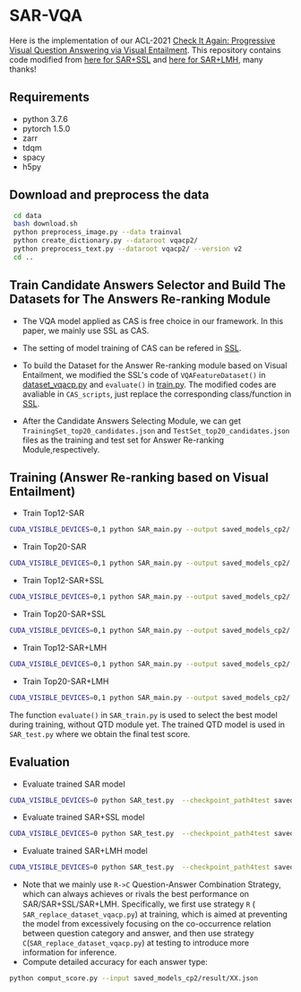 # SAR-VQA
Here is the implementation of our ACL-2021 [Check It Again: Progressive Visual Question Answering via Visual Entailment](https://arxiv.org/).
This repository contains code modified from [here for SAR+SSL](https://github.com/CrossmodalGroup/SSL-VQA) and [here for SAR+LMH](https://github.com/chrisc36/bottom-up-attention-vqa), many thanks!
## Requirements
* python 3.7.6
* pytorch 1.5.0
* zarr
* tdqm
* spacy
* h5py

## Download and preprocess the data
```Bash
 cd data 
 bash download.sh
 python preprocess_image.py --data trainval
 python create_dictionary.py --dataroot vqacp2/
 python preprocess_text.py --dataroot vqacp2/ --version v2
 cd ..
```

## Train Candidate Answers Selector and Build The Datasets for The Answers Re-ranking Module
* The VQA model applied as CAS is free choice in our framework. In this paper, we mainly use SSL as CAS. 


* The setting of model training of CAS can be refered in [SSL](https://github.com/CrossmodalGroup/SSL-VQA). 


* To build the Dataset for the Answer Re-ranking module based on Visual Entailment, we modified the SSL's code of `VQAFeatureDataset()` in [dataset_vqacp.py](https://github.com/CrossmodalGroup/SSL-VQA/blob/master/dataset_vqacp.py) and `evaluate()` in [train.py](https://github.com/CrossmodalGroup/SSL-VQA/blob/master/train.py).  The modified codes are avaliable in `CAS_scripts`, just replace the corresponding class/function in [SSL](https://github.com/CrossmodalGroup/SSL-VQA).


* After the Candidate Answers Selecting Module, we can get `TrainingSet_top20_candidates.json` and `TestSet_top20_candidates.json` files as the training and test set for Answer Re-ranking Module,respectively.

## Training (Answer Re-ranking based on Visual Entailment)
* Train Top12-SAR
```Bash
CUDA_VISIBLE_DEVICES=0,1 python SAR_main.py --output saved_models_cp2/ --lp 0 --train_condi_ans_num 12
```
* Train Top20-SAR
```Bash
CUDA_VISIBLE_DEVICES=0,1 python SAR_main.py --output saved_models_cp2/ --lp 0 --train_condi_ans_num 20
```
* Train Top12-SAR+SSL
```Bash
CUDA_VISIBLE_DEVICES=0,1 python SAR_main.py --output saved_models_cp2/ --lp 1 --self_loss_weight 3 --train_condi_ans_num 12
```
* Train Top20-SAR+SSL
```Bash
CUDA_VISIBLE_DEVICES=0,1 python SAR_main.py --output saved_models_cp2/ --lp 1 --self_loss_weight 3 --train_condi_ans_num 20
```
* Train Top12-SAR+LMH
```Bash
CUDA_VISIBLE_DEVICES=0,1 python SAR_main.py --output saved_models_cp2/ --lp 2  --train_condi_ans_num 12
```
* Train Top20-SAR+LMH
```Bash
CUDA_VISIBLE_DEVICES=0,1 python SAR_main.py --output saved_models_cp2/ --lp 2  --train_condi_ans_num 20
```


The function `evaluate()` in `SAR_train.py` is used to select the best model during training, without QTD module yet. The trained QTD model is used in `SAR_test.py` where we obtain the final test score.  

## Evaluation
* Evaluate trained SAR model
```Bash
CUDA_VISIBLE_DEVICES=0 python SAR_test.py  --checkpoint_path4test saved_models_cp2/SAR_top12_best_model.pth --output saved_models_cp2/result/ --lp 0 --QTD_N4yesno 1 --QTD_N4non_yesno 12
```
* Evaluate trained SAR+SSL model
```Bash
CUDA_VISIBLE_DEVICES=0 python SAR_test.py  --checkpoint_path4test saved_models_cp2/SAR_SSL_top12_best_model.pth --output saved_models_cp2/result/ --lp 1 --QTD_N4yesno 1 --QTD_N4non_yesno 12
```
* Evaluate trained SAR+LMH model
```Bash
CUDA_VISIBLE_DEVICES=0 python SAR_test.py  --checkpoint_path4test saved_models_cp2/SAR_LMH_top12_best_model.pth --output saved_models_cp2/result/ --lp 2 --QTD_N4yesno 2 --QTD_N4non_yesno 12
```
* Note that we mainly use `R->C` Question-Answer Combination Strategy, which can always achieves or rivals the best performance on SAR/SAR+SSL/SAR+LMH. Specifically, we ﬁrst use strategy `R` ( `SAR_replace_dataset_vqacp.py`) at training, which is aimed at preventing the model from excessively focusing on the co-occurrence relation between question category and answer, and then use strategy `C`(`SAR_replace_dataset_vqacp.py`) at testing to introduce more information for inference. 
* Compute detailed accuracy for each answer type:
```bash
python comput_score.py --input saved_models_cp2/result/XX.json
```

